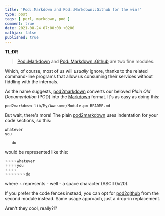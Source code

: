 ```yaml
---
title: 'Pod::Markdown and Pod::Markdown::Github for the win!'
type: post
tags: [ perl, markdown, pod ]
comment: true
date: 2021-08-24 07:00:00 +0200
mathjax: false
published: true
---
```


**TL;DR**

> [Pod::Markdown][] and [Pod::Markdown::Github][] are two fine modules.

Which, of course, most of us will *usually* ignore, thanks to the
related command-line programs that allow us consuming their services
without fiddling with the internals.

As the name suggests, [pod2markdown][] converts our beloved *Plain Old
Documentation* (POD) into the [Markdown][] format. It's as easy as doing
this:

```shell
pod2markdown lib/My/Awesome/Module.pm README.md
```

But wait, there's more! The plain [pod2markdown][] uses indentation for
your code sections, so this:

```
whatever
you

   do
```

would be represented like this:

```
␠␠␠␠whatever
␠␠␠␠you
␠␠␠␠
␠␠␠␠␠␠␠do
```

where `␠` represents - well - a space character (ASCII 0x20).

If you prefer the code fences instead, you can opt for [pod2github][]
from the second module instead. Same usage approach, just a drop-in
replacement.

Aren't they cool, really?!?


[Perl]: https://www.perl.org/
[Raku]: https://raku.org/
[Pod::Markdown]: https://metacpan.org/pod/Pod::Markdown
[Pod::Markdown::Github]: https://metacpan.org/pod/Pod::Markdown::Github
[Markdown]: http://daringfireball.net/projects/markdown/syntax
[pod2markdown]: https://metacpan.org/dist/Pod-Markdown/view/bin/pod2markdown
[pod2github]: https://metacpan.org/dist/Pod-Markdown-Github/view/bin/pod2github
